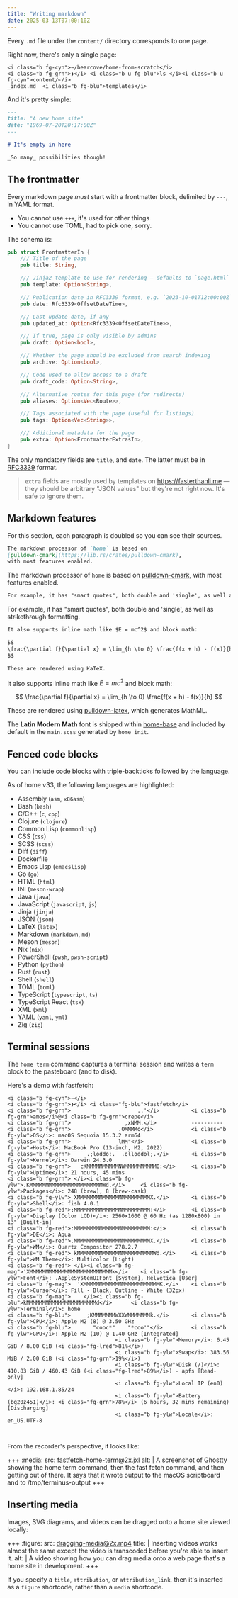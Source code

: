 ```yaml
---
title: "Writing markdown"
date: 2025-03-13T07:00:10Z
---
```


Every `.md` file under the `content/` directory corresponds to one page.

Right now, there's only a single page:

```term
<i class="b fg-cyn">~/bearcove/home-from-scratch</i>
<i class="b fg-grn">❯</i> <i class="b u fg-blu">ls </i><i class="b u fg-cyn">content/</i>
_index.md  <i class="b fg-blu">templates</i>
```

And it's pretty simple:

```markdown
---
title: "A new home site"
date: "1969-07-20T20:17:00Z"
---

# It's empty in here

_So many_ possibilities though!
```

## The frontmatter

Every markdown page _must_ start with a frontmatter block, delimited by `---`,
in YAML format.

   * You cannot use `+++`, it's used for other things
   * You cannot use TOML, had to pick one, sorry.

The schema is:

```rust
pub struct FrontmatterIn {
    /// Title of the page
    pub title: String,

    /// Jinja2 template to use for rendering — defaults to `page.html`
    pub template: Option<String>,

    /// Publication date in RFC3339 format, e.g. `2023-10-01T12:00:00Z` (UTC)
    pub date: Rfc3339<OffsetDateTime>,

    /// Last update date, if any
    pub updated_at: Option<Rfc3339<OffsetDateTime>>,

    /// If true, page is only visible by admins
    pub draft: Option<bool>,

    /// Whether the page should be excluded from search indexing
    pub archive: Option<bool>,

    /// Code used to allow access to a draft
    pub draft_code: Option<String>,

    /// Alternative routes for this page (for redirects)
    pub aliases: Option<Vec<Route>>,

    /// Tags associated with the page (useful for listings)
    pub tags: Option<Vec<String>>,

    /// Additional metadata for the page
    pub extra: Option<FrontmatterExtrasIn>,
}
```

The only mandatory fields are `title`, and `date`. The latter must be in
[RFC3339](https://en.wikipedia.org/wiki/ISO_8601#RFCs) format.

> `extra` fields are mostly used by templates on <https://fasterthanli.me> — they
> should be arbitrary "JSON values" but they're not right now. It's safe to ignore
> them.

## Markdown features

For this section, each paragraph is doubled so you can see their sources.

```markdown
The markdown processor of `home` is based on
[pulldown-cmark](https://lib.rs/crates/pulldown-cmark),
with most features enabled.
```

The markdown processor of `home` is based on [pulldown-cmark](https://lib.rs/crates/pulldown-cmark),
with most features enabled.

```markdown
For example, it has "smart quotes", both double and 'single', as well as ~~strikethrough~~ formatting.
```

For example, it has "smart quotes", both double and 'single', as well as ~~strikethrough~~ formatting.

```markdown
It also supports inline math like $E = mc^2$ and block math:

$$
\frac{\partial f}{\partial x} = \lim_{h \to 0} \frac{f(x + h) - f(x)}{h}
$$

These are rendered using KaTeX.
```

It also supports inline math like $E = mc^2$ and block math:

$$
\frac{\partial f}{\partial x} = \lim_{h \to 0} \frac{f(x + h) - f(x)}{h}
$$

These are rendered using [pulldown-latex](https://lib.rs/crates/pulldown-latex),
which generates MathML.

The **Latin Modern Math** font is shipped within [home-base](https://code.bearcove.cloud/bearcove/home-base)
and included by default in the `main.scss` generated by `home init`.

## Fenced code blocks

You can include code blocks with triple-backticks followed by the language.

As of home v33, the following languages are highlighted:

  * Assembly (`asm`, `x86asm`)
  * Bash (`bash`)
  * C/C++ (`c`, `cpp`)
  * Clojure (`clojure`)
  * Common Lisp (`commonlisp`)
  * CSS (`css`)
  * SCSS (`scss`)
  * Diff (`diff`)
  * Dockerfile
  * Emacs Lisp (`emacslisp`)
  * Go (`go`)
  * HTML (`html`)
  * INI (`meson-wrap`)
  * Java (`java`)
  * JavaScript (`javascript`, `js`)
  * Jinja (`jinja`)
  * JSON (`json`)
  * LaTeX (`latex`)
  * Markdown (`markdown`, `md`)
  * Meson (`meson`)
  * Nix (`nix`)
  * PowerShell (`pwsh`, `pwsh-script`)
  * Python (`python`)
  * Rust (`rust`)
  * Shell (`shell`)
  * TOML (`toml`)
  * TypeScript (`typescript`, `ts`)
  * TypeScript React (`tsx`)
  * XML (`xml`)
  * YAML (`yaml`, `yml`)
  * Zig (`zig`)

## Terminal sessions

The `home term` command captures a terminal session and writes a `term` block
to the pasteboard (and to disk).

Here's a demo with fastfetch:

```term
<i class="b fg-cyn">~</i>
<i class="b fg-grn">❯</i> <i class="fg-blu">fastfetch</i>
<i class="b fg-grn">                     ..'</i>          <i class="b fg-grn">amos</i>@<i class="b fg-grn">crepe</i>
<i class="b fg-grn">                 ,xNMM.</i>           ----------
<i class="b fg-grn">               .OMMMMo</i>            <i class="b fg-ylw">OS</i>: macOS Sequoia 15.3.2 arm64
<i class="b fg-grn">               lMM"</i>               <i class="b fg-ylw">Host</i>: MacBook Pro (13-inch, M2, 2022)
<i class="b fg-grn">     .;loddo:.  .olloddol;.</i>       <i class="b fg-ylw">Kernel</i>: Darwin 24.3.0
<i class="b fg-grn">   cKMMMMMMMMMMNWMMMMMMMMMM0:</i>     <i class="b fg-ylw">Uptime</i>: 21 hours, 45 mins
<i class="b fg-grn"> </i><i class="b fg-ylw">.KMMMMMMMMMMMMMMMMMMMMMMMWd.</i>     <i class="b fg-ylw">Packages</i>: 248 (brew), 8 (brew-cask)
<i class="b fg-ylw"> XMMMMMMMMMMMMMMMMMMMMMMMX.</i>       <i class="b fg-ylw">Shell</i>: fish 4.0.1
<i class="b fg-red">;MMMMMMMMMMMMMMMMMMMMMMMM:</i>        <i class="b fg-ylw">Display (Color LCD)</i>: 2560x1600 @ 60 Hz (as 1280x800) in 13" [Built-in]
<i class="b fg-red">:MMMMMMMMMMMMMMMMMMMMMMMM:</i>        <i class="b fg-ylw">DE</i>: Aqua
<i class="b fg-red">.MMMMMMMMMMMMMMMMMMMMMMMMX.</i>       <i class="b fg-ylw">WM</i>: Quartz Compositor 278.2.7
<i class="b fg-red"> kMMMMMMMMMMMMMMMMMMMMMMMMWd.</i>     <i class="b fg-ylw">WM Theme</i>: Multicolor (Light)
<i class="b fg-red"> </i><i class="b fg-mag">'XMMMMMMMMMMMMMMMMMMMMMMMMMMk</i>    <i class="b fg-ylw">Font</i>: .AppleSystemUIFont [System], Helvetica [User]
<i class="b fg-mag">  'XMMMMMMMMMMMMMMMMMMMMMMMMK.</i>    <i class="b fg-ylw">Cursor</i>: Fill - Black, Outline - White (32px)
<i class="b fg-mag">    </i><i class="b fg-blu">kMMMMMMMMMMMMMMMMMMMMMMd</i>      <i class="b fg-ylw">Terminal</i>: home
<i class="b fg-blu">     ;KMMMMMMMWXXWMMMMMMMk.</i>       <i class="b fg-ylw">CPU</i>: Apple M2 (8) @ 3.50 GHz
<i class="b fg-blu">       "cooc*"    "*coo'"</i>         <i class="b fg-ylw">GPU</i>: Apple M2 (10) @ 1.40 GHz [Integrated]
                                  <i class="b fg-ylw">Memory</i>: 6.45 GiB / 8.00 GiB (<i class="fg-lred">81%</i>)
                                  <i class="b fg-ylw">Swap</i>: 383.56 MiB / 2.00 GiB (<i class="fg-grn">19%</i>)
                                  <i class="b fg-ylw">Disk (/)</i>: 410.83 GiB / 460.43 GiB (<i class="fg-lred">89%</i>) - apfs [Read-only]
                                  <i class="b fg-ylw">Local IP (en0)</i>: 192.168.1.85/24
                                  <i class="b fg-ylw">Battery (bq20z451)</i>: <i class="fg-grn">78%</i> (6 hours, 32 mins remaining) [Discharging]
                                  <i class="b fg-ylw">Locale</i>: en_US.UTF-8



```

From the recorder's perspective, it looks like:


+++
:media:
    src: fastfetch-home-term@2x.jxl
    alt: |
        A screenshot of Ghostty showing the home term command, then the fast fetch command, and then getting out of there. It says that it wrote output to the macOS scriptboard and to /tmp/terminus-output
+++

## Inserting media

Images, SVG diagrams, and videos can be dragged onto a home site viewed locally:

+++
:figure:
    src: dragging-media@2x.mp4
    title: |
        Inserting videos works almost the same except the video is transcoded before you're able to insert it.
    alt: |
        A video showing how you can drag media onto a web page that's a home site in development.
+++

If you specify a `title`, `attribution`, or `attribution_link`, then it's
inserted as a `figure` shortcode, rather than a `media` shortcode.

